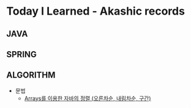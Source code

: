 # Today I Learned - Akashic records

## JAVA



## SPRING



## ALGORITHM

* 문법
  - [Arrays를 이용한 자바의 정렬 (오른차순, 내림차순, 구간)](https://github.com/jickDo/TIL/blob/main/Algorithm/%EC%9E%90%EB%B0%94%EC%9D%98%20%EC%A0%95%EB%A0%AC(Arrays).md)
